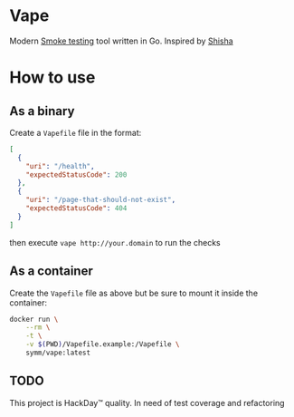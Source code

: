 # Vape

Modern [Smoke testing](https://en.wikipedia.org/wiki/Smoke_testing) tool written in Go. Inspired by [Shisha](https://github.com/namshi/shisha)

# How to use

## As a binary

Create a `Vapefile` file in the format:
```json
[
  {
    "uri": "/health",
    "expectedStatusCode": 200
  },
  {
    "uri": "/page-that-should-not-exist",
    "expectedStatusCode": 404
  }
]
```

then execute `vape http://your.domain` to run the checks

## As a container

Create the `Vapefile` file as above but be sure to mount it inside the container:

```bash
docker run \
    --rm \
    -t \
    -v $(PWD)/Vapefile.example:/Vapefile \
    symm/vape:latest
```

## TODO

This project is HackDay™ quality. In need of test coverage and refactoring

